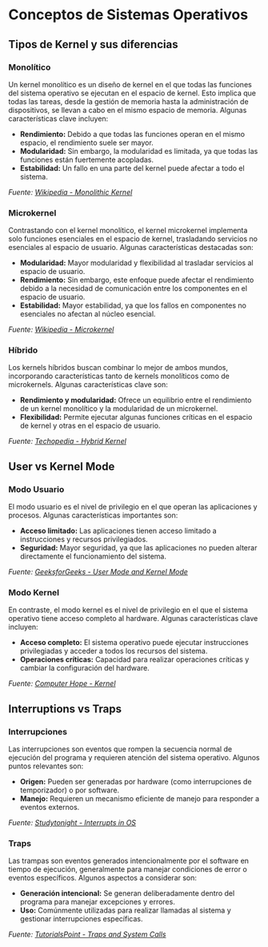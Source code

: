 # Conceptos de Sistemas Operativos

## Tipos de Kernel y sus diferencias

### Monolítico

Un kernel monolítico es un diseño de kernel en el que todas las funciones del sistema operativo se ejecutan en el espacio de kernel. Esto implica que todas las tareas, desde la gestión de memoria hasta la administración de dispositivos, se llevan a cabo en el mismo espacio de memoria. Algunas características clave incluyen:

- **Rendimiento:** Debido a que todas las funciones operan en el mismo espacio, el rendimiento suele ser mayor.
- **Modularidad:** Sin embargo, la modularidad es limitada, ya que todas las funciones están fuertemente acopladas.
- **Estabilidad:** Un fallo en una parte del kernel puede afectar a todo el sistema.

*Fuente: [Wikipedia - Monolithic Kernel](https://en.wikipedia.org/wiki/Monolithic_kernel)*

### Microkernel

Contrastando con el kernel monolítico, el kernel microkernel implementa solo funciones esenciales en el espacio de kernel, trasladando servicios no esenciales al espacio de usuario. Algunas características destacadas son:

- **Modularidad:** Mayor modularidad y flexibilidad al trasladar servicios al espacio de usuario.
- **Rendimiento:** Sin embargo, este enfoque puede afectar el rendimiento debido a la necesidad de comunicación entre los componentes en el espacio de usuario.
- **Estabilidad:** Mayor estabilidad, ya que los fallos en componentes no esenciales no afectan al núcleo esencial.

*Fuente: [Wikipedia - Microkernel](https://en.wikipedia.org/wiki/Microkernel)*

### Híbrido

Los kernels híbridos buscan combinar lo mejor de ambos mundos, incorporando características tanto de kernels monolíticos como de microkernels. Algunas características clave son:

- **Rendimiento y modularidad:** Ofrece un equilibrio entre el rendimiento de un kernel monolítico y la modularidad de un microkernel.
- **Flexibilidad:** Permite ejecutar algunas funciones críticas en el espacio de kernel y otras en el espacio de usuario.

*Fuente: [Techopedia - Hybrid Kernel](https://www.techopedia.com/definition/31536/hybrid-kernel)*

## User vs Kernel Mode

### Modo Usuario

El modo usuario es el nivel de privilegio en el que operan las aplicaciones y procesos. Algunas características importantes son:

- **Acceso limitado:** Las aplicaciones tienen acceso limitado a instrucciones y recursos privilegiados.
- **Seguridad:** Mayor seguridad, ya que las aplicaciones no pueden alterar directamente el funcionamiento del sistema.

*Fuente: [GeeksforGeeks - User Mode and Kernel Mode](https://www.geeksforgeeks.org/user-mode-and-kernel-mode-in-operating-system/)*

### Modo Kernel

En contraste, el modo kernel es el nivel de privilegio en el que el sistema operativo tiene acceso completo al hardware. Algunas características clave incluyen:

- **Acceso completo:** El sistema operativo puede ejecutar instrucciones privilegiadas y acceder a todos los recursos del sistema.
- **Operaciones críticas:** Capacidad para realizar operaciones críticas y cambiar la configuración del hardware.

*Fuente: [Computer Hope - Kernel](https://www.computerhope.com/jargon/k/kernel.htm)*

## Interruptions vs Traps

### Interrupciones

Las interrupciones son eventos que rompen la secuencia normal de ejecución del programa y requieren atención del sistema operativo. Algunos puntos relevantes son:

- **Origen:** Pueden ser generadas por hardware (como interrupciones de temporizador) o por software.
- **Manejo:** Requieren un mecanismo eficiente de manejo para responder a eventos externos.

*Fuente: [Studytonight - Interrupts in OS](https://www.studytonight.com/operating-system/interrupts-in-os)*

### Traps

Las trampas son eventos generados intencionalmente por el software en tiempo de ejecución, generalmente para manejar condiciones de error o eventos específicos. Algunos aspectos a considerar son:

- **Generación intencional:** Se generan deliberadamente dentro del programa para manejar excepciones y errores.
- **Uso:** Comúnmente utilizadas para realizar llamadas al sistema y gestionar interrupciones específicas.

*Fuente: [TutorialsPoint - Traps and System Calls](https://www.tutorialspoint.com/operating_system/os_system_calls.htm)*
